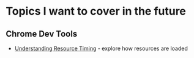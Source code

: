 # Topics I want to cover in the future

## Chrome Dev Tools

- [Understanding Resource Timing](https://developers.google.com/web/tools/chrome-devtools/profile/network-performance/understanding-resource-timing) - explore how resources are loaded